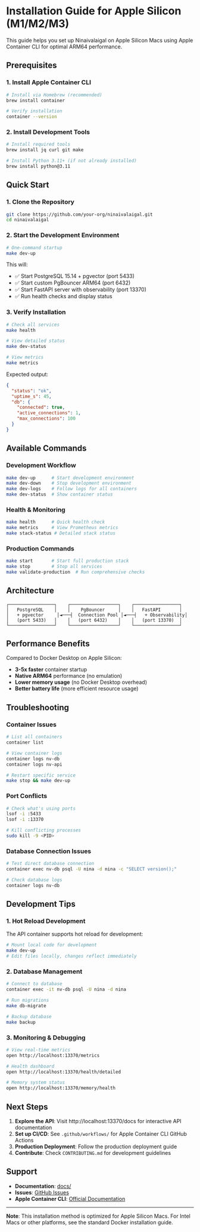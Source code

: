 # Installation Guide for Apple Silicon (M1/M2/M3)

This guide helps you set up Ninaivalaigal on Apple Silicon Macs using Apple Container CLI for optimal ARM64 performance.

## Prerequisites

### 1. Install Apple Container CLI

```bash
# Install via Homebrew (recommended)
brew install container

# Verify installation
container --version
```

### 2. Install Development Tools

```bash
# Install required tools
brew install jq curl git make

# Install Python 3.11+ (if not already installed)
brew install python@3.11
```

## Quick Start

### 1. Clone the Repository

```bash
git clone https://github.com/your-org/ninaivalaigal.git
cd ninaivalaigal
```

### 2. Start the Development Environment

```bash
# One-command startup
make dev-up
```

This will:
- ✅ Start PostgreSQL 15.14 + pgvector (port 5433)
- ✅ Start custom PgBouncer ARM64 (port 6432)
- ✅ Start FastAPI server with observability (port 13370)
- ✅ Run health checks and display status

### 3. Verify Installation

```bash
# Check all services
make health

# View detailed status
make dev-status

# View metrics
make metrics
```

Expected output:
```json
{
  "status": "ok",
  "uptime_s": 45,
  "db": {
    "connected": true,
    "active_connections": 1,
    "max_connections": 100
  }
}
```

## Available Commands

### Development Workflow
```bash
make dev-up      # Start development environment
make dev-down    # Stop development environment
make dev-logs    # Follow logs for all containers
make dev-status  # Show container status
```

### Health & Monitoring
```bash
make health      # Quick health check
make metrics     # View Prometheus metrics
make stack-status # Detailed stack status
```

### Production Commands
```bash
make start       # Start full production stack
make stop        # Stop all services
make validate-production  # Run comprehensive checks
```

## Architecture

```
┌─────────────────┐    ┌──────────────────┐    ┌─────────────────┐
│   PostgreSQL    │    │    PgBouncer     │    │   FastAPI       │
│   + pgvector     │◄───┤  Connection Pool │◄───┤   + Observability│
│   (port 5433)   │    │   (port 6432)    │    │   (port 13370)  │
└─────────────────┘    └──────────────────┘    └─────────────────┘
```

## Performance Benefits

Compared to Docker Desktop on Apple Silicon:

- **3-5x faster** container startup
- **Native ARM64** performance (no emulation)
- **Lower memory usage** (no Docker Desktop overhead)
- **Better battery life** (more efficient resource usage)

## Troubleshooting

### Container Issues
```bash
# List all containers
container list

# View container logs
container logs nv-db
container logs nv-api

# Restart specific service
make stop && make dev-up
```

### Port Conflicts
```bash
# Check what's using ports
lsof -i :5433
lsof -i :13370

# Kill conflicting processes
sudo kill -9 <PID>
```

### Database Connection Issues
```bash
# Test direct database connection
container exec nv-db psql -U nina -d nina -c "SELECT version();"

# Check database logs
container logs nv-db
```

## Development Tips

### 1. Hot Reload Development
The API container supports hot reload for development:

```bash
# Mount local code for development
make dev-up
# Edit files locally, changes reflect immediately
```

### 2. Database Management
```bash
# Connect to database
container exec -it nv-db psql -U nina -d nina

# Run migrations
make db-migrate

# Backup database
make backup
```

### 3. Monitoring & Debugging
```bash
# View real-time metrics
open http://localhost:13370/metrics

# Health dashboard
open http://localhost:13370/health/detailed

# Memory system status
open http://localhost:13370/memory/health
```

## Next Steps

1. **Explore the API**: Visit http://localhost:13370/docs for interactive API documentation
2. **Set up CI/CD**: See `.github/workflows/` for Apple Container CLI GitHub Actions
3. **Production Deployment**: Follow the production deployment guide
4. **Contribute**: Check `CONTRIBUTING.md` for development guidelines

## Support

- **Documentation**: [docs/](docs/)
- **Issues**: [GitHub Issues](https://github.com/your-org/ninaivalaigal/issues)
- **Apple Container CLI**: [Official Documentation](https://developer.apple.com/documentation/container)

---

**Note**: This installation method is optimized for Apple Silicon Macs. For Intel Macs or other platforms, see the standard Docker installation guide.
